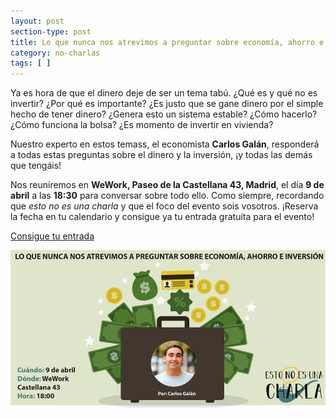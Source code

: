 ```yaml
---
layout: post
section-type: post
title: Lo que nunca nos atrevimos a preguntar sobre economía, ahorro e inversión.
category: no-charlas
tags: [ ]
---
```


Ya es hora de que el dinero deje de ser un tema tabú. ¿Qué es y qué no es invertir? ¿Por qué es importante? ¿Es justo que se gane dinero por el simple hecho de tener dinero?
¿Genera esto un sistema estable? ¿Cómo hacerlo? ¿Cómo funciona la bolsa? ¿Es momento de invertir en vivienda?

Nuestro experto en estos temass, el economista **Carlos Galán**, responderá a todas estas preguntas sobre el dinero y la inversión, ¡y todas las demás que tengáis!

Nos reuniremos en **WeWork, Paseo de la Castellana 43, Madrid**, el día **9 de abril** a las **18:30** para conversar sobre todo ello. 
Como siempre, recordando que *esto no es una charla* y que el foco del evento sois vosotros. ¡Reserva la fecha en tu calendario y consigue ya tu 
entrada gratuita para el evento!

<a class="superboton" href="https://www.eventbrite.es/e/entradas-esto-no-es-una-charla-sobre-empieza-a-invertir-hoy-y-jubilate-millonario-59014467862">Consigue tu entrada</a>

<img src="/img/carteles/carlos.jpg" alt="EstoNoEsUnaCharla" style="width: 600px;"/>
